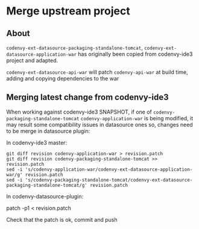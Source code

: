 # Merge upstream project
## About
`codenvy-ext-datasource-packaging-standalone-tomcat`, `codenvy-ext-datasource-application-war` has originally been copied from codenvy-ide3 project and adapted.

`codenvy-ext-datasource-api-war` will patch `codenvy-api-war` at build time, adding and copying dependencies to the war

## Merging latest change from codenvy-ide3
When working against codenvy-ide3 SNAPSHOT, if one of `codenvy-packaging-standalone-tomcat` `codenvy-application-war` is being modified, it may result some compatibility issues in datasource ones so, changes need to be merge in datasource plugin:


In codenvy-ide3 master:

    git diff revision codenvy-application-war > revision.patch
    git diff revision codenvy-packaging-standalone-tomcat >> revision.patch
    sed -i 's/codenvy-application-war/codenvy-ext-datasource-application-war/g' revision.patch
    sed -i 's/codenvy-packaging-standalone-tomcat/codenvy-ext-datasource-packaging-standalone-tomcat/g' revision.patch

In codenvy-datasource-plugin:

   patch -p1 < revision.patch

Check that the patch is ok, commit and push



